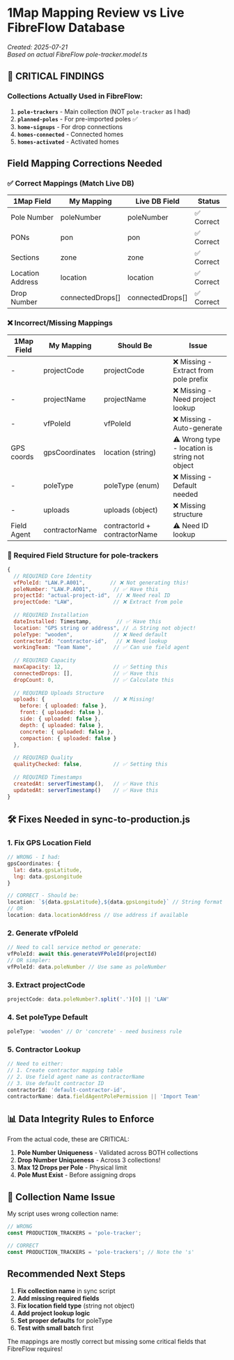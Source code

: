 # 1Map Mapping Review vs Live FibreFlow Database

*Created: 2025-07-21*  
*Based on actual FibreFlow pole-tracker.model.ts*

## 🔴 CRITICAL FINDINGS

### Collections Actually Used in FibreFlow:
1. **`pole-trackers`** - Main collection (NOT `pole-tracker` as I had)
2. **`planned-poles`** - For pre-imported poles ✅
3. **`home-signups`** - For drop connections
4. **`homes-connected`** - Connected homes
5. **`homes-activated`** - Activated homes

## Field Mapping Corrections Needed

### ✅ Correct Mappings (Match Live DB)

| 1Map Field | My Mapping | Live DB Field | Status |
|------------|------------|---------------|---------|
| Pole Number | poleNumber | poleNumber | ✅ Correct |
| PONs | pon | pon | ✅ Correct |
| Sections | zone | zone | ✅ Correct |
| Location Address | location | location | ✅ Correct |
| Drop Number | connectedDrops[] | connectedDrops[] | ✅ Correct |

### ❌ Incorrect/Missing Mappings

| 1Map Field | My Mapping | Should Be | Issue |
|------------|------------|-----------|--------|
| - | projectCode | projectCode | ❌ Missing - Extract from pole prefix |
| - | projectName | projectName | ❌ Missing - Need project lookup |
| - | vfPoleId | vfPoleId | ❌ Missing - Auto-generate |
| GPS coords | gpsCoordinates | location (string) | ⚠️ Wrong type - location is string not object |
| - | poleType | poleType (enum) | ❌ Missing - Default needed |
| - | uploads | uploads (object) | ❌ Missing structure |
| Field Agent | contractorName | contractorId + contractorName | ⚠️ Need ID lookup |

### 🔧 Required Field Structure for pole-trackers

```javascript
{
  // REQUIRED Core Identity
  vfPoleId: "LAW.P.A001",        // ❌ Not generating this!
  poleNumber: "LAW.P.A001",       // ✅ Have this
  projectId: "actual-project-id",  // ❌ Need real ID
  projectCode: "LAW",             // ❌ Extract from pole
  
  // REQUIRED Installation  
  dateInstalled: Timestamp,        // ✅ Have this
  location: "GPS string or address", // ⚠️ String not object!
  poleType: "wooden",             // ❌ Need default
  contractorId: "contractor-id",   // ❌ Need lookup
  workingTeam: "Team Name",       // ✅ Can use field agent
  
  // REQUIRED Capacity
  maxCapacity: 12,                // ✅ Setting this
  connectedDrops: [],             // ✅ Have this
  dropCount: 0,                   // ✅ Calculate this
  
  // REQUIRED Uploads Structure
  uploads: {                      // ❌ Missing!
    before: { uploaded: false },
    front: { uploaded: false },
    side: { uploaded: false },
    depth: { uploaded: false },
    concrete: { uploaded: false },
    compaction: { uploaded: false }
  },
  
  // REQUIRED Quality
  qualityChecked: false,          // ✅ Setting this
  
  // REQUIRED Timestamps
  createdAt: serverTimestamp(),   // ✅ Have this
  updatedAt: serverTimestamp()    // ✅ Have this
}
```

## 🛠️ Fixes Needed in sync-to-production.js

### 1. Fix GPS Location Field
```javascript
// WRONG - I had:
gpsCoordinates: {
  lat: data.gpsLatitude,
  lng: data.gpsLongitude
}

// CORRECT - Should be:
location: `${data.gpsLatitude},${data.gpsLongitude}` // String format
// OR
location: data.locationAddress // Use address if available
```

### 2. Generate vfPoleId
```javascript
// Need to call service method or generate:
vfPoleId: await this.generateVFPoleId(projectId)
// OR simpler:
vfPoleId: data.poleNumber // Use same as poleNumber
```

### 3. Extract projectCode
```javascript
projectCode: data.poleNumber?.split('.')[0] || 'LAW'
```

### 4. Set poleType Default
```javascript
poleType: 'wooden' // Or 'concrete' - need business rule
```

### 5. Contractor Lookup
```javascript
// Need to either:
// 1. Create contractor mapping table
// 2. Use field agent name as contractorName
// 3. Use default contractor ID
contractorId: 'default-contractor-id',
contractorName: data.fieldAgentPolePermission || 'Import Team'
```

## 📊 Data Integrity Rules to Enforce

From the actual code, these are CRITICAL:

1. **Pole Number Uniqueness** - Validated across BOTH collections
2. **Drop Number Uniqueness** - Across 3 collections!
3. **Max 12 Drops per Pole** - Physical limit
4. **Pole Must Exist** - Before assigning drops

## 🚨 Collection Name Issue

My script uses wrong collection name:
```javascript
// WRONG
const PRODUCTION_TRACKERS = 'pole-tracker';

// CORRECT 
const PRODUCTION_TRACKERS = 'pole-trackers'; // Note the 's'
```

## Recommended Next Steps

1. **Fix collection name** in sync script
2. **Add missing required fields**
3. **Fix location field type** (string not object)
4. **Add project lookup logic**
5. **Set proper defaults** for poleType
6. **Test with small batch** first

The mappings are mostly correct but missing some critical fields that FibreFlow requires!